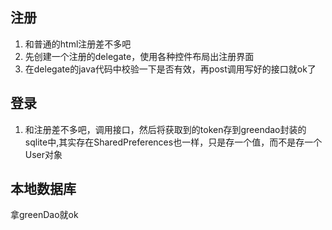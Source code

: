 ## 注册
1. 和普通的html注册差不多吧
2. 先创建一个注册的delegate，使用各种控件布局出注册界面
3. 在delegate的java代码中校验一下是否有效，再post调用写好的接口就ok了

## 登录
1. 和注册差不多吧，调用接口，然后将获取到的token存到greendao封装的sqlite中,其实存在SharedPreferences也一样，只是存一个值，而不是存一个User对象

## 本地数据库
拿greenDao就ok